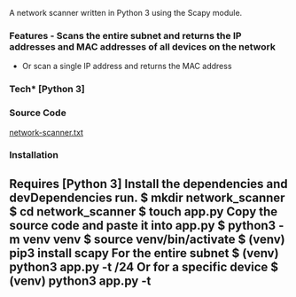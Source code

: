 A network scanner written in Python 3 using the Scapy module.
### Features - Scans the entire subnet and returns the IP addresses and MAC addresses of all devices on the network
 - Or scan a single IP address and returns the MAC address
### Tech* [Python 3]
### Source Code

[network-scanner.txt](https://github.com/vestyr/hello-world/files/7117916/network-scanner.txt)

### Installation
Requires [Python 3]
Install the dependencies and devDependencies  run.
$ mkdir network_scanner
$ cd network_scanner
$ touch app.py
Copy the source code and paste it into app.py
$ python3 -m venv venv
$ source venv/bin/activate
$ (venv) pip3 install scapy
For the entire subnet
$ (venv) python3 app.py -t <Router IP>/24
Or for a specific device
$  (venv) python3 app.py -t <Device IP>
----
